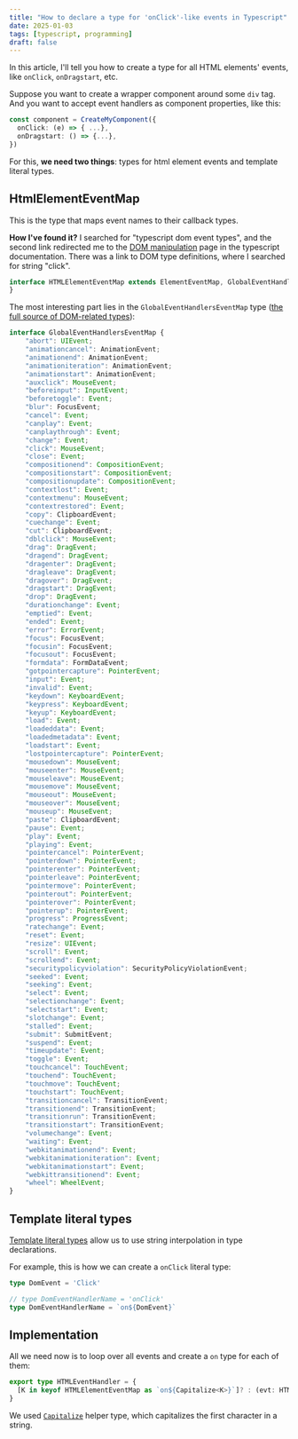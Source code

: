 ```yaml
---
title: "How to declare a type for 'onClick'-like events in Typescript"
date: 2025-01-03
tags: [typescript, programming]
draft: false
---
```


In this article, I'll tell you how to create a type for all HTML elements' events, like
`onClick`, `onDragstart`, etc.

<!--more-->

Suppose you want to create a wrapper component around some `div` tag.
And you want to accept event handlers as component properties, like this:

```ts
const component = CreateMyComponent({
  onClick: (e) => { ...},
  onDragstart: () => {...},
})
```

For this, **we need two things**: types for html element events and template literal types.

## HtmlElementEventMap

This is the type that maps event names to their callback types.

**How I've found it?** I searched for "typescript dom event types", and the second
link redirected me to the [DOM manipulation](https://www.typescriptlang.org/docs/handbook/dom-manipulation.html) page in the typescript documentation.
There was a link to DOM type definitions, where I searched for string "click".

```ts
interface HTMLElementEventMap extends ElementEventMap, GlobalEventHandlersEventMap {
}
```

The most interesting part lies in the `GlobalEventHandlersEventMap` type
([the full source of DOM-related types](https://github.com/microsoft/TypeScript/blob/main/src/lib/dom.generated.d.ts)):

```ts
interface GlobalEventHandlersEventMap {
    "abort": UIEvent;
    "animationcancel": AnimationEvent;
    "animationend": AnimationEvent;
    "animationiteration": AnimationEvent;
    "animationstart": AnimationEvent;
    "auxclick": MouseEvent;
    "beforeinput": InputEvent;
    "beforetoggle": Event;
    "blur": FocusEvent;
    "cancel": Event;
    "canplay": Event;
    "canplaythrough": Event;
    "change": Event;
    "click": MouseEvent;
    "close": Event;
    "compositionend": CompositionEvent;
    "compositionstart": CompositionEvent;
    "compositionupdate": CompositionEvent;
    "contextlost": Event;
    "contextmenu": MouseEvent;
    "contextrestored": Event;
    "copy": ClipboardEvent;
    "cuechange": Event;
    "cut": ClipboardEvent;
    "dblclick": MouseEvent;
    "drag": DragEvent;
    "dragend": DragEvent;
    "dragenter": DragEvent;
    "dragleave": DragEvent;
    "dragover": DragEvent;
    "dragstart": DragEvent;
    "drop": DragEvent;
    "durationchange": Event;
    "emptied": Event;
    "ended": Event;
    "error": ErrorEvent;
    "focus": FocusEvent;
    "focusin": FocusEvent;
    "focusout": FocusEvent;
    "formdata": FormDataEvent;
    "gotpointercapture": PointerEvent;
    "input": Event;
    "invalid": Event;
    "keydown": KeyboardEvent;
    "keypress": KeyboardEvent;
    "keyup": KeyboardEvent;
    "load": Event;
    "loadeddata": Event;
    "loadedmetadata": Event;
    "loadstart": Event;
    "lostpointercapture": PointerEvent;
    "mousedown": MouseEvent;
    "mouseenter": MouseEvent;
    "mouseleave": MouseEvent;
    "mousemove": MouseEvent;
    "mouseout": MouseEvent;
    "mouseover": MouseEvent;
    "mouseup": MouseEvent;
    "paste": ClipboardEvent;
    "pause": Event;
    "play": Event;
    "playing": Event;
    "pointercancel": PointerEvent;
    "pointerdown": PointerEvent;
    "pointerenter": PointerEvent;
    "pointerleave": PointerEvent;
    "pointermove": PointerEvent;
    "pointerout": PointerEvent;
    "pointerover": PointerEvent;
    "pointerup": PointerEvent;
    "progress": ProgressEvent;
    "ratechange": Event;
    "reset": Event;
    "resize": UIEvent;
    "scroll": Event;
    "scrollend": Event;
    "securitypolicyviolation": SecurityPolicyViolationEvent;
    "seeked": Event;
    "seeking": Event;
    "select": Event;
    "selectionchange": Event;
    "selectstart": Event;
    "slotchange": Event;
    "stalled": Event;
    "submit": SubmitEvent;
    "suspend": Event;
    "timeupdate": Event;
    "toggle": Event;
    "touchcancel": TouchEvent;
    "touchend": TouchEvent;
    "touchmove": TouchEvent;
    "touchstart": TouchEvent;
    "transitioncancel": TransitionEvent;
    "transitionend": TransitionEvent;
    "transitionrun": TransitionEvent;
    "transitionstart": TransitionEvent;
    "volumechange": Event;
    "waiting": Event;
    "webkitanimationend": Event;
    "webkitanimationiteration": Event;
    "webkitanimationstart": Event;
    "webkittransitionend": Event;
    "wheel": WheelEvent;
}
```

## Template literal types

[Template literal types](https://www.typescriptlang.org/docs/handbook/2/template-literal-types.html) allow us to use string interpolation in type declarations.

For example, this is how we can create a `onClick` literal type:

```ts
type DomEvent = 'Click'

// type DomEventHandlerName = 'onClick'
type DomEventHandlerName = `on${DomEvent}`
```

## Implementation

All we need now is to loop over all events and create a `on`
type for each of them:

```ts
export type HTMLEventHandler = {
  [K in keyof HTMLElementEventMap as `on${Capitalize<K>}`]? : (evt: HTMLElementEventMap[K]) => void
}
```

We used [`Capitalize`](https://www.typescriptlang.org/docs/handbook/2/template-literal-types.html#capitalizestringtype) helper type, which capitalizes the first character in a string.

